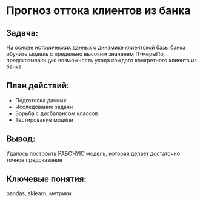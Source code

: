 # Прогноз оттока клиентов из банка
## Задача:
На основе исторических данных о динамике клиентской базы банка обучить модель с предельно высоким значенем f1-мерыПо, предсказывающую возможность ухода каждого конкретного клиента из банка
## План действий:
+ Подготовка данных
+ Исследование задачи
+ Борьба с дисбалансом классов
+ Тестирование модели
## Вывод:
Удалось построить РАБОЧУЮ модель, которая делает достаточно точное предсказание
## Ключевые понятия:
pandas, sklearn, метрики
